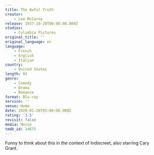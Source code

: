 ```yaml
---
title: The Awful Truth
creator:
    - Leo McCarey
release: 1937-10-20T00:00:00.000Z
studios:
    - Columbia Pictures
original_title: ''
original_language: en
language:
    - French
    - English
    - Italian
country:
    - United States
length: 91
genre:
    - Comedy
    - Drama
    - Romance
format: Blu-ray
service: ''
venue: Home
date: 2020-01-26T05:00:00.000Z
rating: '3.5'
revisit: false
media: Movie
tmdb_id: 14675
---
```


Funny to think about this in the context of Indiscreet, also starring Cary Grant.
